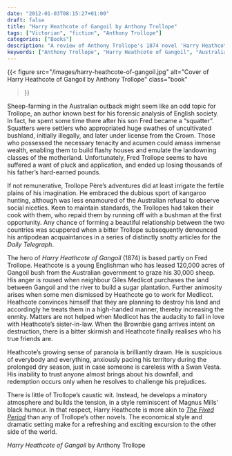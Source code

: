 ```yaml
---
date: "2012-01-03T08:15:27+01:00"
draft: false
title: "Harry Heathcote of Gangoil by Anthony Trollope"
tags: ["Victorian", "fiction", "Anthony Trollope"]
categories: ["Books"]
description: "A review of Anthony Trollope's 1874 novel 'Harry Heathcote of Gangoil,' set in the Australian outback where a young sheep farmer battles paranoia and bushfire threats. Discover Trollope's departure from English society to explore colonial tensions and survival."
keywords: ["Anthony Trollope", "Harry Heathcote of Gangoil", "Australian fiction", "sheep farming", "outback novel", "colonial Australia", "bushfire", "squatters", "Fred Trollope"]
---
```


{{< figure
  src="/images/harry-heathcote-of-gangoil.jpg"
  alt="Cover of Harry Heathcote of Gangoil by Anthony Trollope"
  class="book"
>}}

Sheep-farming in the Australian outback might seem like an odd topic for Trollope, an author known best for his forensic analysis of English society. In fact, he spent some time there after his son Fred became a “squatter”. Squatters were settlers who appropriated huge swathes of uncultivated bushland, initially illegally, and later under license from the Crown. Those who possessed the necessary tenacity and acumen could amass immense wealth, enabling them to build flashy houses and emulate the landowning classes of the motherland. Unfortunately, Fred Trollope seems to have suffered a want of pluck and application, and ended up losing thousands of his father’s hard-earned pounds.

If not remunerative, Trollope Père’s adventures did at least irrigate the fertile plains of his imagination. He embraced the dubious sport of kangaroo hunting, although was less enamoured of the Australian refusal to observe social niceties. Keen to maintain standards, the Trollopes had taken their cook with them, who repaid them by running off with a bushman at the first opportunity. Any chance of forming a beautiful relationship between the two countries was scuppered when a bitter Trollope subsequently denounced his antipodean acquaintances in a series of distinctly snotty articles for the _Daily Telegraph_.

The hero of _Harry Heathcote of Gangoil_ (1874) is based partly on Fred Trollope. Heathcote is a young Englishman who has leased 120,000 acres of Gangoil bush from the Australian government to graze his 30,000 sheep. His anger is roused when neighbour Giles Medlicot purchases the land between Gangoil and the river to build a sugar plantation. Further animosity arises when some men dismissed by Heathcote go to work for Medlicot. Heathcote convinces himself that they are planning to destroy his land and accordingly he treats them in a high-handed manner, thereby increasing the enmity. Matters are not helped when Medlicot has the audacity to fall in love with Heathcote’s sister-in-law. When the Brownbie gang arrives intent on destruction, there is a bitter skirmish and Heathcote finally realises who his true friends are.

Heathcote’s growing sense of paranoia is brilliantly drawn. He is suspicious of everybody and everything, anxiously pacing his territory during the prolonged dry season, just in case someone is careless with a Swan Vesta. His inability to trust anyone almost brings about his downfall, and redemption occurs only when he resolves to challenge his prejudices.

There is little of Trollope’s caustic wit. Instead, he develops a minatory atmosphere and builds the tension, in a style reminiscent of Magnus Mills' black humour. In that respect, Harry Heathcote is more akin to [_The Fixed Period_](/posts/the-fixed-period/) than any of Trollope’s other novels. The economical style and dramatic setting make for a refreshing and exciting excursion to the other side of the world.

_Harry Heathcote of Gangoil_ by Anthony Trollope